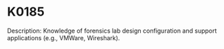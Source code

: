 # K0185
Description: Knowledge of forensics lab design configuration and support applications (e.g., VMWare, Wireshark).
